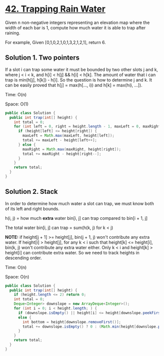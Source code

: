 # [42. Trapping Rain Water](https://leetcode.com/problems/trapping-rain-water/)

Given n non-negative integers representing an elevation map where the width of each bar is 1, compute how much water it is able to trap after raining.

For example, 
Given [0,1,0,2,1,0,1,3,2,1,2,1], return 6.

## Solution 1. Two pointers

If a slot i can trap some water it must be bounded by two other slots j and k, where j < i < k, and h[i] < h[j] && h[i] < h[k]. The amount of water that i can trap is min(h[j], h[k]) - h[i]. So the question is how to determine j and k. It can be easily proved that h[j] = max(h[..., i)) and h[k] = max(h(i, …]).

Time: O(n)

Space: O(1)

```java
public class Solution {
  public int trap(int[] height) {
    int total = 0;
    for (int left = 0, right = height.length - 1, maxLeft = 0, maxRight = 0; left < right; ) {
      if (height[left] <= height[right]) {
        maxLeft = Math.max(maxLeft, height[left]);
        total += maxLeft - height[left++];
      } else {
        maxRight = Math.max(maxRight, height[right]);
        total += maxRight - height[right--];
      }
    }
    return total;
  }
}
```

## Solution 2. Stack

In order to determine how much water a slot can trap, we must know both of its left and right bounds.

h(i, j) = how much **extra** water bin[i, j] can trap compared to bin[i + 1, j]

The total water bin[i, j] can trap = sum(h(k, j) for k < j)

**NOTE:** if height[j + 1] >= height[j], bin(j + 1, j) won't contribute any extra water. If height[i] > height[j], for any k < i such that height[k] <= height[i], bin(k, j) won't contribute any extra water either. Only k < i and height[k] > height[i] can contribute extra water. So we need to track heights in descending order.

Time: O(n)

Space: O(n)

```java
public class Solution {
  public int trap(int[] height) {
    if (height.length <= 2) return 0;
    int total = 0;
    Deque<Integer> downslope = new ArrayDeque<Integer>();
    for (int i = 0; i < height.length; ) {
      if (downslope.isEmpty() || height[i] <= height[downslope.peekFirst()]) downslope.addFirst(i++);
      else {
        int bottom = height[downslope.removeFirst()];
        total += downslope.isEmpty() ? 0 : (Math.min(height[downslope.peekFirst()], height[i]) - bottom) * (i - downslope.peekFirst() - 1);
      }
    }
    return total;
  }
}
```
